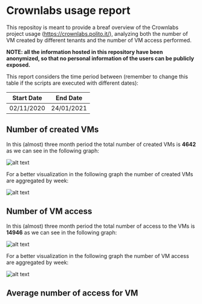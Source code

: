 # Crownlabs usage report

This repositoy is meant to provide a breaf overview of the Crownlabs project usage (https://crownlabs.polito.it/), analyzing both the number of VM created by different tenants and the number of VM access performed.

**NOTE: all the information hosted in this repository have been anonymized, so that no personal information of the users can be publicly exposed.**

This report considers the time period between (remember to change this table if the scripts are executed with different dates):

| Start Date  |  End Date  |
| ----------- | ---------- |
| 02/11/2020  | 24/01/2021 |

## Number of created VMs
In this (almost) three month period the total number of created VMs is **4642** as we can see in the following graph:

![alt text](https://github.com/SteGala/Crownlabs_report/blob/main/report/img/VM_creation_comulative.png?raw=true)

For a better visualization in the following graph the number of created VMs are aggregated by week:

![alt text](https://github.com/SteGala/Crownlabs_report/blob/main/report/img/VM_creation_comulative_week.png?raw=true)

## Number of VM access
In this (almost) three month period the total number of access to the VMs is **14946** as we can see in the following graph:

![alt text](https://github.com/SteGala/Crownlabs_report/blob/main/report/img/VM_access_comulative.png?raw=true)

For a better visualization in the following graph the number of VM access are aggregated by week:

![alt text](https://github.com/SteGala/Crownlabs_report/blob/main/report/img/VM_access_comulative_week.png?raw=true)

## Average number of access for VM
